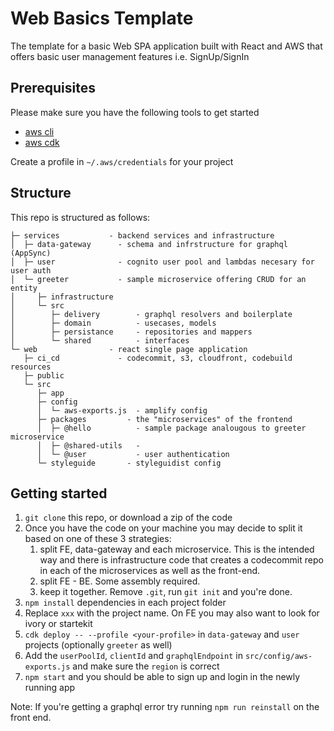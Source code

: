 # Web Basics Template
The template for a basic Web SPA application built with React and AWS that offers basic user management features i.e. SignUp/SignIn


## Prerequisites
Please make sure you have the following tools to get started
* [aws cli](https://docs.aws.amazon.com/cli/latest/userguide/cli-chap-install.html)
* [aws cdk](https://docs.aws.amazon.com/cdk/latest/guide/getting_started.html)

Create a profile in `~/.aws/credentials` for your project

## Structure
This repo is structured as follows:    
```
├─ services           - backend services and infrastructure    
│  ├─ data-gateway      - schema and infrstructure for graphql (AppSync)    
│  ├─ user              - cognito user pool and lambdas necesary for user auth    
│  └─ greeter           - sample microservice offering CRUD for an entity    
│     ├─ infrastructure
│     └─ src              
│        ├─ delivery        - graphql resolvers and boilerplate
│        ├─ domain          - usecases, models
│        ├─ persistance     - repositories and mappers
│        └─ shared          - interfaces
└─ web                - react single page application
   ├─ ci_cd             - codecommit, s3, cloudfront, codebuild resources
   ├─ public
   └─ src
      ├─ app
      ├─ config
      │  └─ aws-exports.js  - amplify config
      ├─ packages         - the "microservices" of the frontend
      │  ├─ @hello          - sample package analougous to greeter microservice
      │  ├─ @shared-utils   - 
      │  └─ @user           - user authentication
      └─ styleguide       - styleguidist config
```

## Getting started

1. `git clone` this repo, or download a zip of the code
1. Once you have the code on your machine you may decide to split it based on one of these 3 strategies:
   1. split FE, data-gateway and each microservice. This is the intended way and there is infrastructure code that creates a codecommit repo in each of the microservices as well as the front-end.
   1. split FE - BE. Some assembly required.
   1. keep it together. Remove `.git`, run `git init` and you're done.
1. `npm install` dependencies in each project folder
1. Replace `xxx` with the project name. On FE you may also want to look for ivory or startekit
1. `cdk deploy -- --profile <your-profile>` in `data-gateway` and `user` projects (optionally `greeter` as well)
1. Add the `userPoolId`, `clientId` and `graphqlEndpoint` in `src/config/aws-exports.js` and make sure the `region` is correct
1. `npm start` and you should be able to sign up and login in the newly running app

Note: If you're getting a graphql error try running `npm run reinstall` on the front end.

